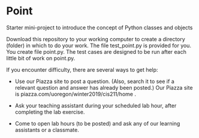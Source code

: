 # Point
Starter mini-project to introduce the concept of Python classes and objects

Download this repository to your working computer to create a directory (folder) 
in which to do your work.  The file test_point.py is provided for you.  You 
create file point.py.  The test cases are designed to be run after each little 
bit of work on point.py.  

If you encounter difficulty, there are several ways to get help: 

* Use our Piazza site to post a question.  (Also, search it to see if a relevant question and answer has already been posted.)  Our Piazza site is piazza.com/uoregon/winter2019/cis211/home .  

* Ask your teaching assistant during your scheduled lab hour, after completing the lab exercise. 

* Come to open lab hours (to be posted) and ask any of our learning assistants or a classmate. 
